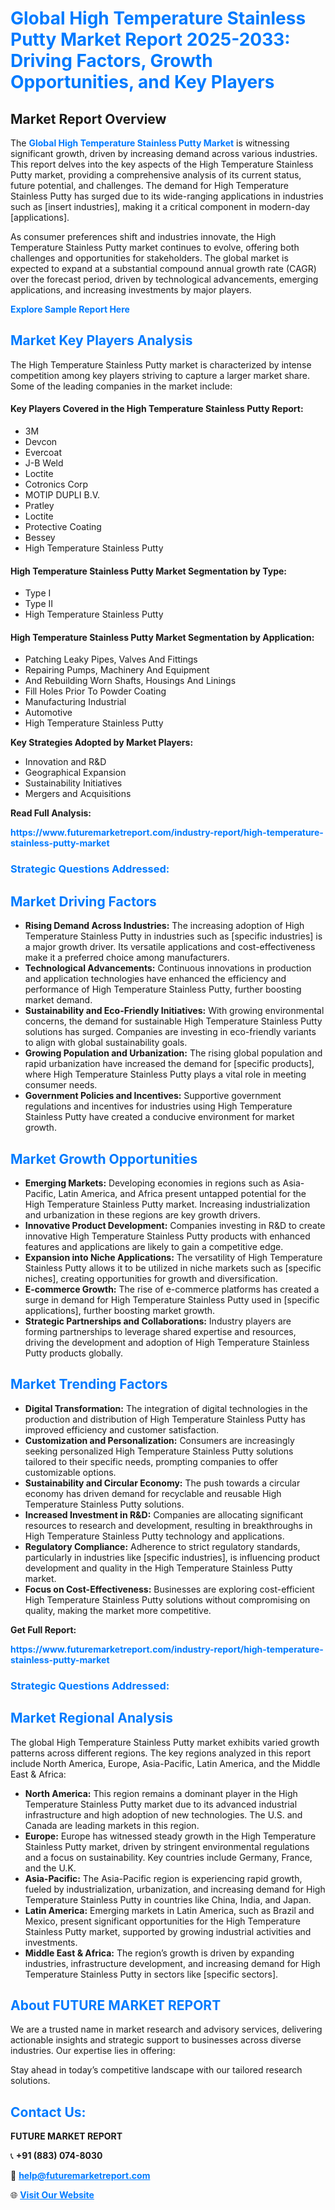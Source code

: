 <h1 style="color: #007BFF;">Global High Temperature Stainless Putty Market Report 2025-2033: Driving Factors, Growth Opportunities, and Key Players</h1>

<section id="overview">
<h2>Market Report Overview</h2>
<p>The <a href="https://www.futuremarketreport.com/industry-report/high-temperature-stainless-putty-market" style="color: #007BFF; text-decoration: none;"><strong>Global High Temperature Stainless Putty Market</strong></a> is witnessing significant growth, driven by increasing demand across various industries. This report delves into the key aspects of the High Temperature Stainless Putty market, providing a comprehensive analysis of its current status, future potential, and challenges. The demand for High Temperature Stainless Putty has surged due to its wide-ranging applications in industries such as [insert industries], making it a critical component in modern-day [applications].</p>
<p>As consumer preferences shift and industries innovate, the High Temperature Stainless Putty market continues to evolve, offering both challenges and opportunities for stakeholders. The global market is expected to expand at a substantial compound annual growth rate (CAGR) over the forecast period, driven by technological advancements, emerging applications, and increasing investments by major players.</p>
</section>

<section id="overview">
<p><a href="https://www.futuremarketreport.com/request-sample/reportId=100840" style="color: #007BFF; text-decoration: none;"><strong>Explore Sample Report Here</strong></a></p>
</section>

<section id="key-players">
<h2 style="color: #007BFF;">Market Key Players Analysis</h2>
<p>The High Temperature Stainless Putty market is characterized by intense competition among key players striving to capture a larger market share. Some of the leading companies in the market include:</p>
<h4>Key Players Covered in the High Temperature Stainless Putty Report:</h4>
<ul><li>3M</li><li>Devcon</li><li>Evercoat</li><li>J-B Weld</li><li>Loctite</li><li>Cotronics Corp</li><li>MOTIP DUPLI B.V.</li><li>Pratley</li><li>Loctite</li><li>Protective Coating</li><li>Bessey</li><li>High Temperature Stainless Putty</li></ul>
<h4>High Temperature Stainless Putty Market Segmentation by Type:</h4>
<ul><li>Type I</li><li>Type II</li><li>High Temperature Stainless Putty</li></ul>

<h4>High Temperature Stainless Putty Market Segmentation by Application:</h4>
<ul><li>Patching Leaky Pipes, Valves And Fittings</li><li>Repairing Pumps, Machinery And Equipment</li><li>And Rebuilding Worn Shafts, Housings And Linings</li><li>Fill Holes Prior To Powder Coating</li><li>Manufacturing Industrial</li><li>Automotive</li><li>High Temperature Stainless Putty</li></ul>
<p><strong>Key Strategies Adopted by Market Players:</strong></p>
<ul>
<li>Innovation and R&D</li>
<li>Geographical Expansion</li>
<li>Sustainability Initiatives</li>
<li>Mergers and Acquisitions</li>
</ul>
</section>

<section>
<p><strong>Read Full Analysis: </strong></p><a href="https://www.futuremarketreport.com/industry-report/high-temperature-stainless-putty-market" style="color: #007BFF; text-decoration: none;"><strong>https://www.futuremarketreport.com/industry-report/high-temperature-stainless-putty-market</strong></a>
<h3 style="color: #007BFF;">Strategic Questions Addressed:</h3>
</section>

<section id="driving-factors">
<h2 style="color: #007BFF;">Market Driving Factors</h2>
<ul>
<li><strong>Rising Demand Across Industries:</strong> The increasing adoption of High Temperature Stainless Putty in industries such as [specific industries] is a major growth driver. Its versatile applications and cost-effectiveness make it a preferred choice among manufacturers.</li>
<li><strong>Technological Advancements:</strong> Continuous innovations in production and application technologies have enhanced the efficiency and performance of High Temperature Stainless Putty, further boosting market demand.</li>
<li><strong>Sustainability and Eco-Friendly Initiatives:</strong> With growing environmental concerns, the demand for sustainable High Temperature Stainless Putty solutions has surged. Companies are investing in eco-friendly variants to align with global sustainability goals.</li>
<li><strong>Growing Population and Urbanization:</strong> The rising global population and rapid urbanization have increased the demand for [specific products], where High Temperature Stainless Putty plays a vital role in meeting consumer needs.</li>
<li><strong>Government Policies and Incentives:</strong> Supportive government regulations and incentives for industries using High Temperature Stainless Putty have created a conducive environment for market growth.</li>
</ul>
</section>

<section id="growth-opportunities">
<h2 style="color: #007BFF;">Market Growth Opportunities</h2>
<ul>
<li><strong>Emerging Markets:</strong> Developing economies in regions such as Asia-Pacific, Latin America, and Africa present untapped potential for the High Temperature Stainless Putty market. Increasing industrialization and urbanization in these regions are key growth drivers.</li>
<li><strong>Innovative Product Development:</strong> Companies investing in R&D to create innovative High Temperature Stainless Putty products with enhanced features and applications are likely to gain a competitive edge.</li>
<li><strong>Expansion into Niche Applications:</strong> The versatility of High Temperature Stainless Putty allows it to be utilized in niche markets such as [specific niches], creating opportunities for growth and diversification.</li>
<li><strong>E-commerce Growth:</strong> The rise of e-commerce platforms has created a surge in demand for High Temperature Stainless Putty used in [specific applications], further boosting market growth.</li>
<li><strong>Strategic Partnerships and Collaborations:</strong> Industry players are forming partnerships to leverage shared expertise and resources, driving the development and adoption of High Temperature Stainless Putty products globally.</li>
</ul>
</section>

<section id="trending-factors">
<h2 style="color: #007BFF;">Market Trending Factors</h2>
<ul>
<li><strong>Digital Transformation:</strong> The integration of digital technologies in the production and distribution of High Temperature Stainless Putty has improved efficiency and customer satisfaction.</li>
<li><strong>Customization and Personalization:</strong> Consumers are increasingly seeking personalized High Temperature Stainless Putty solutions tailored to their specific needs, prompting companies to offer customizable options.</li>
<li><strong>Sustainability and Circular Economy:</strong> The push towards a circular economy has driven demand for recyclable and reusable High Temperature Stainless Putty solutions.</li>
<li><strong>Increased Investment in R&D:</strong> Companies are allocating significant resources to research and development, resulting in breakthroughs in High Temperature Stainless Putty technology and applications.</li>
<li><strong>Regulatory Compliance:</strong> Adherence to strict regulatory standards, particularly in industries like [specific industries], is influencing product development and quality in the High Temperature Stainless Putty market.</li>
<li><strong>Focus on Cost-Effectiveness:</strong> Businesses are exploring cost-efficient High Temperature Stainless Putty solutions without compromising on quality, making the market more competitive.</li>
</ul>
</section>

<section>
<p><strong>Get Full Report: </strong></p><a href="https://www.futuremarketreport.com/industry-report/high-temperature-stainless-putty-market" style="color: #007BFF; text-decoration: none;"><strong>https://www.futuremarketreport.com/industry-report/high-temperature-stainless-putty-market</strong></a>
<h3 style="color: #007BFF;">Strategic Questions Addressed:</h3>
</section>


<section id="regional-analysis">
<h2 style="color: #007BFF;">Market Regional Analysis</h2>
<p>The global High Temperature Stainless Putty market exhibits varied growth patterns across different regions. The key regions analyzed in this report include North America, Europe, Asia-Pacific, Latin America, and the Middle East & Africa:</p>
<ul>
<li><strong>North America:</strong> This region remains a dominant player in the High Temperature Stainless Putty market due to its advanced industrial infrastructure and high adoption of new technologies. The U.S. and Canada are leading markets in this region.</li>
<li><strong>Europe:</strong> Europe has witnessed steady growth in the High Temperature Stainless Putty market, driven by stringent environmental regulations and a focus on sustainability. Key countries include Germany, France, and the U.K.</li>
<li><strong>Asia-Pacific:</strong> The Asia-Pacific region is experiencing rapid growth, fueled by industrialization, urbanization, and increasing demand for High Temperature Stainless Putty in countries like China, India, and Japan.</li>
<li><strong>Latin America:</strong> Emerging markets in Latin America, such as Brazil and Mexico, present significant opportunities for the High Temperature Stainless Putty market, supported by growing industrial activities and investments.</li>
<li><strong>Middle East & Africa:</strong> The region’s growth is driven by expanding industries, infrastructure development, and increasing demand for High Temperature Stainless Putty in sectors like [specific sectors].</li>
</ul>
</section>

<footer>
<h2 style="color: #007BFF;">About FUTURE MARKET REPORT</h2>
<p>We are a trusted name in market research and advisory services, delivering actionable insights and strategic support to businesses across diverse industries. Our expertise lies in offering:</p>

<p>Stay ahead in today’s competitive landscape with our tailored research solutions.</p>

<h2 style="color: #007BFF;">Contact Us:</h2>
<p><strong>FUTURE MARKET REPORT</strong></p>
<p>📞 <strong>+91 (883) 074-8030</strong></p>
<p>📧 <strong><a href="mailto:help@futuremarketreport.com" style="color: #007BFF;">help@futuremarketreport.com</a></strong></p>
<p>🌐 <strong><a href="https://www.futuremarketreport.com/" style="color: #007BFF;">Visit Our Website</a></strong></p>
</footer>